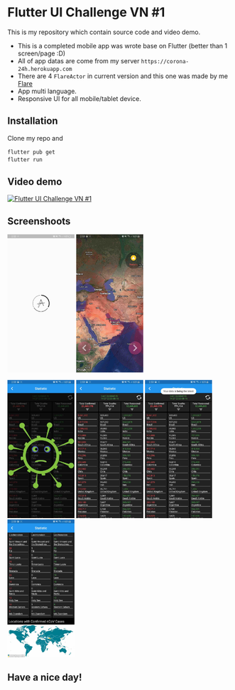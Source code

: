 # Flutter UI Challenge VN #1

This is my repository which contain source code and video demo.
- This is a completed mobile app was wrote base on Flutter (better than 1 screen/page :D)
- All of app datas are come from my server ```https://corona-24h.herokuapp.com```
- There are 4 ```FlareActor``` in current version and this one was made by me [Flare](https://rive.app/a/truongtranquanghuy/files/flare/virus)
- App multi language.
- Responsive UI for all mobile/tablet device.

## Installation
Clone my repo and
```bash
flutter pub get
flutter run 
```

## Video demo
[![Flutter UI Challenge VN #1](https://i.ytimg.com/vi/ln-r0TaFH_E/hqdefault.jpg)](https://www.youtube.com/watch?v=ln-r0TaFH_E "Click to Watch!")


## Screenshoots
<img src="https://github.com/159159951/Flutter_UI_Challenge_1/blob/master/git_res/Screenshot_20200816-145244.jpg?raw=true" width="30%"> <img src="https://github.com/159159951/Flutter_UI_Challenge_1/blob/master/git_res/Screenshot_20200816-145306.jpg?raw=true" width="30%">

<img src="https://github.com/159159951/Flutter_UI_Challenge_1/blob/master/git_res/Screenshot_20200816-145316.jpg?raw=true" width="30%">

<img src="https://github.com/159159951/Flutter_UI_Challenge_1/blob/master/git_res/Screenshot_20200816-145322.jpg?raw=true" width="30%">

<img src="https://github.com/159159951/Flutter_UI_Challenge_1/blob/master/git_res/Screenshot_20200816-145327.jpg?raw=true" width="30%">

<img src="https://github.com/159159951/Flutter_UI_Challenge_1/blob/master/git_res/Screenshot_20200816-145333.jpg?raw=true" width="30%">

## Have a nice day!